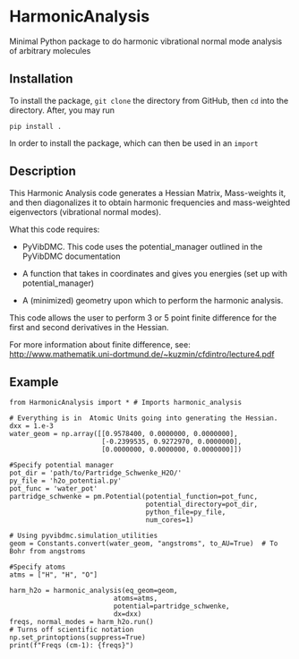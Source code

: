 # HarmonicAnalysis
Minimal Python package to do harmonic vibrational normal mode analysis of arbitrary molecules

## Installation

To install the package, `git clone` the directory from GitHub, then `cd` into the directory.
After, you may run

`pip install .`

In order to install the package, which can then be used in an `import`

## Description

This Harmonic Analysis code generates a Hessian Matrix, Mass-weights it, and then diagonalizes it to obtain 
harmonic frequencies and mass-weighted eigenvectors (vibrational normal modes).

What this code requires:

- PyVibDMC. This code uses the potential_manager outlined in the PyVibDMC documentation

- A function that takes in coordinates and gives you energies (set up with potential_manager)

- A (minimized) geometry upon which to perform the harmonic analysis.

This code allows the user to perform 3 or 5 point finite difference for the first and second derivatives in the Hessian.  

For more information about finite difference, see:
http://www.mathematik.uni-dortmund.de/~kuzmin/cfdintro/lecture4.pdf


## Example

```
from HarmonicAnalysis import * # Imports harmonic_analysis

# Everything is in  Atomic Units going into generating the Hessian.
dxx = 1.e-3
water_geom = np.array([[0.9578400, 0.0000000, 0.0000000],
                       [-0.2399535, 0.9272970, 0.0000000],
                       [0.0000000, 0.0000000, 0.0000000]])

#Specify potential manager
pot_dir = 'path/to/Partridge_Schwenke_H2O/'
py_file = 'h2o_potential.py'
pot_func = 'water_pot'
partridge_schwenke = pm.Potential(potential_function=pot_func,
                                  potential_directory=pot_dir,
                                  python_file=py_file,
                                  num_cores=1)

# Using pyvibdmc.simulation_utilities
geom = Constants.convert(water_geom, "angstroms", to_AU=True)  # To Bohr from angstroms

#Specify atoms
atms = ["H", "H", "O"]

harm_h2o = harmonic_analysis(eq_geom=geom,
                          atoms=atms,
                          potential=partridge_schwenke,
                          dx=dxx)
freqs, normal_modes = harm_h2o.run()
# Turns off scientific notation
np.set_printoptions(suppress=True)
print(f"Freqs (cm-1): {freqs}")
```
